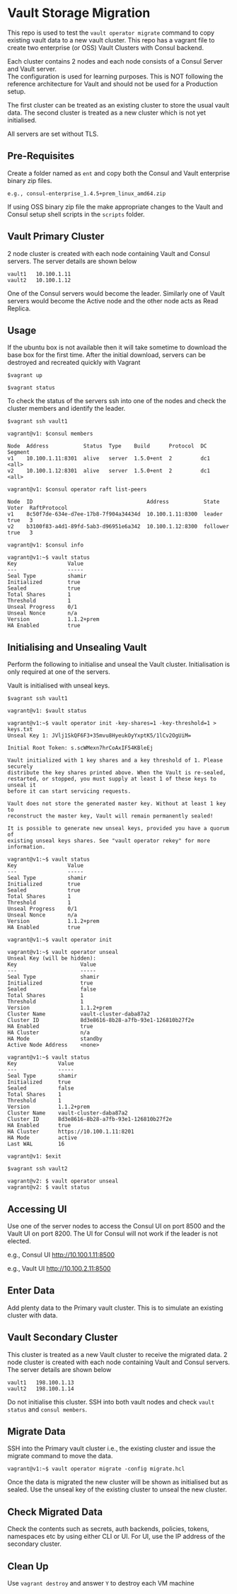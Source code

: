 # Vault Storage Migration 
This repo is used to test the ```vault operator migrate``` command to copy existing vault data to a new vault cluster.
This repo has a vagrant file to create two enterprise (or OSS) Vault Clusters with Consul backend.  

Each cluster contains 2 nodes and each node consists of a Consul Server and Vault server.  
The configuration is used for learning purposes.  This is NOT following the reference architecture for Vault and should not be used for a Production setup.

The first cluster can be treated as an existing cluster to store the usual vault data.  The second cluster is treated as a new cluster which is not yet initialised.


All servers are set without TLS.

## Pre-Requisites
Create a folder named as ```ent``` and copy both the Consul and Vault enterprise binary zip files.  

```e.g., consul-enterprise_1.4.5+prem_linux_amd64.zip```

If using OSS binary zip file the make appropriate changes to the Vault and Consul setup shell scripts in the ```scripts``` folder.

## Vault Primary Cluster
2 node cluster is created with each node containing Vault and Consul servers. The server details are shown below

```
vault1   10.100.1.11
vault2   10.100.1.12
```

One of the Consul servers would become the leader.  Similarly one of Vault servers would become the Active node and the other node acts as Read Replica.

## Usage
If the ubuntu box is not available then it will take sometime to download the base box for the first time.  After the initial download, servers can be destroyed and recreated quickly with Vagrant

```
$vagrant up

$vagrant status

```

To check the status of the servers ssh into one of the nodes and check the cluster members and identify the leader.

```
$vagrant ssh vault1

vagrant@v1: $consul members

Node  Address           Status  Type    Build      Protocol  DC   Segment
v1    10.100.1.11:8301  alive   server  1.5.0+ent  2         dc1  <all>
v2    10.100.1.12:8301  alive   server  1.5.0+ent  2         dc1  <all>

vagrant@v1: $consul operator raft list-peers 

Node  ID                                    Address           State     Voter  RaftProtocol
v1    8c50f7de-634e-d7ee-17b8-7f904a34434d  10.100.1.11:8300  leader    true   3
v2    b3100f83-a4d1-89fd-5ab3-d96951e6a342  10.100.1.12:8300  follower  true   3

vagrant@v1: $consul info

vagrant@v1:~$ vault status
Key                Value
---                -----
Seal Type          shamir
Initialized        true
Sealed             true
Total Shares       1
Threshold          1
Unseal Progress    0/1
Unseal Nonce       n/a
Version            1.1.2+prem
HA Enabled         true

```

## Initialising and Unsealing Vault

Perform the following to initialise and unseal the Vault cluster.
Initialisation is only required at one of the servers.

Vault is initialised with unseal keys.  

```
$vagrant ssh vault1

vagrant@v1: $vault status

vagrant@v1:~$ vault operator init -key-shares=1 -key-threshold=1 > keys.txt
Unseal Key 1: JVlj1SkQF6F3+35mvu8HyeukOyYxptK5/1lCv2OgUiM=

Initial Root Token: s.scWMexn7hrCoAxIF54KBleEj

Vault initialized with 1 key shares and a key threshold of 1. Please securely
distribute the key shares printed above. When the Vault is re-sealed,
restarted, or stopped, you must supply at least 1 of these keys to unseal it
before it can start servicing requests.

Vault does not store the generated master key. Without at least 1 key to
reconstruct the master key, Vault will remain permanently sealed!

It is possible to generate new unseal keys, provided you have a quorum of
existing unseal keys shares. See "vault operator rekey" for more information.

vagrant@v1:~$ vault status
Key                Value
---                -----
Seal Type          shamir
Initialized        true
Sealed             true
Total Shares       1
Threshold          1
Unseal Progress    0/1
Unseal Nonce       n/a
Version            1.1.2+prem
HA Enabled         true

vagrant@v1:~$ vault operator init

vagrant@v1:~$ vault operator unseal
Unseal Key (will be hidden):
Key                    Value
---                    -----
Seal Type              shamir
Initialized            true
Sealed                 false
Total Shares           1
Threshold              1
Version                1.1.2+prem
Cluster Name           vault-cluster-daba87a2
Cluster ID             8d3e8616-8b28-a7fb-93e1-126810b27f2e
HA Enabled             true
HA Cluster             n/a
HA Mode                standby
Active Node Address    <none>

vagrant@v1:~$ vault status
Key             Value
---             -----
Seal Type       shamir
Initialized     true
Sealed          false
Total Shares    1
Threshold       1
Version         1.1.2+prem
Cluster Name    vault-cluster-daba87a2
Cluster ID      8d3e8616-8b28-a7fb-93e1-126810b27f2e
HA Enabled      true
HA Cluster      https://10.100.1.11:8201
HA Mode         active
Last WAL        16

vagrant@v1: $exit

$vagrant ssh vault2

vagrant@v2: $ vault operator unseal
vagrant@v2: $ vault status

```

## Accessing UI

Use one of the server nodes to access the Consul UI on port 8500 and the Vault UI on port 8200.  The UI for Consul will not work if the leader is not elected.

e.g., Consul UI http://10.100.1.11:8500 

e.g., Vault UI http://10.100.2.11:8500 

## Enter Data
Add plenty data to the Primary vault cluster.  This is to simulate an existing cluster with data.

## Vault Secondary Cluster
This cluster is treated as a new Vault cluster to receive the migrated data.  2 node cluster is created with each node containing Vault and Consul servers. The server details are shown below

```
vault1   198.100.1.13
vault2   198.100.1.14
```

Do not initialise this cluster. SSH into both vault nodes and check ```vault status``` and ```consul members```.

## Migrate Data

SSH into the Primary vault cluster i.e., the existing cluster and issue the migrate command to move the data.

```
vagrant@v1:~$ vault operator migrate -config migrate.hcl
```

Once the data is migrated the new cluster will be shown as initialised but as sealed. Use the unseal key of the existing cluster to unseal the new cluster.

## Check Migrated Data

Check the contents such as secrets, auth backends, policies, tokens, namespaces etc by using either CLI or UI.  For UI, use the IP address of the secondary cluster.

## Clean Up

Use ```vagrant destroy``` and answer ```Y``` to destroy each VM machine

